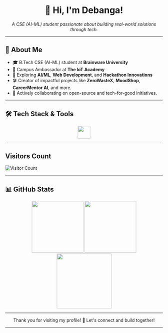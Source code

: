 <h1 align="center">👋 Hi, I'm Debanga!</h1>
<p align="center">
  <i>A CSE (AI-ML) student passionate about building real-world solutions through tech.</i>
</p>

---

## 🌟 About Me

- 🎓 B.Tech CSE (AI-ML) student at **Brainware University**
- 🚀 Campus Ambassador at **The IoT Academy**
- 🔬 Exploring **AI/ML**, **Web Development**, and **Hackathon Innovations**
- 🛠 Creator of impactful projects like **ZeroWasteX**, **MoodShop**, **CareerMentor AI**, and more.
- 🤝 Actively collaborating on open-source and tech-for-good initiatives.

---

## 🛠 Tech Stack & Tools

<p align="center">
  <img src="https://skillicons.dev/icons?i=react,firebase,c,cpp,mongodb,python,git,github,html,css,javascript" height="40" />
</p>

---

## Visitors Count

![Visitor Count](https://komarev.com/ghpvc/?username=Debanga-06&label=Profile%20views&color=0e75b6&style=flat)

---

## 📊 GitHub Stats

<div align="center">
  <img src="https://github-readme-stats.vercel.app/api?username=Debanga-06&show_icons=true&theme=github_dark&hide_border=false&count_private=true&include_all_commits=false" height="165" />
  <img src="https://nirzak-streak-stats.vercel.app/?user=Debanga-06&theme=github_dark&hide_border=false" height="165"/>
  <img src="https://github-readme-stats.vercel.app/api/top-langs/?username=Debanga-06&layout=compact&theme=github_dark&hide_border=false&langs_count=8" height="175"/>
</div>

---

<p align="center">
Thank you for visiting my profile! 👊 Let's connect and build together!
</p>

---
